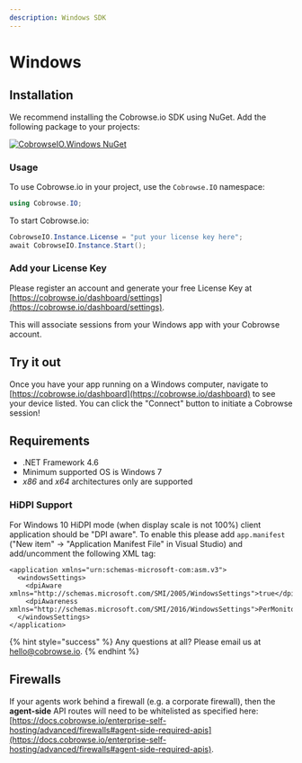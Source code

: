 ```yaml
---
description: Windows SDK
---
```


# Windows

## Installation

We recommend installing the Cobrowse.io SDK using NuGet. Add the following package to your projects:

[![CobrowseIO.Windows NuGet](https://img.shields.io/nuget/v/CobrowseIO.Windows.svg?label=CobrowseIO.Windows)](https://www.nuget.org/packages/CobrowseIO.Windows/)

### Usage

To use Cobrowse.io in your project, use the `Cobrowse.IO` namespace:

```csharp
using Cobrowse.IO;
```

To start Cobrowse.io:

```csharp
CobrowseIO.Instance.License = "put your license key here";
await CobrowseIO.Instance.Start();
```

### Add your License Key

Please register an account and generate your free License Key at [https://cobrowse.io/dashboard/settings](https://cobrowse.io/dashboard/settings).

This will associate sessions from your Windows app with your Cobrowse account.

## Try it out

Once you have your app running on a Windows computer, navigate to [https://cobrowse.io/dashboard](https://cobrowse.io/dashboard) to see your device listed. You can click the "Connect" button to initiate a Cobrowse session!

## Requirements

* .NET Framework 4.6
* Minimum supported OS is Windows 7
* _x86_ and _x64_ architectures only are supported

### HiDPI Support

For Windows 10 HiDPI mode (when display scale is not 100%) client application should be "DPI aware". To enable this please add `app.manifest` ("New item" -> "Application Manifest File" in Visual Studio) and add/uncomment the following XML tag:

```markup
<application xmlns="urn:schemas-microsoft-com:asm.v3">
  <windowsSettings>
    <dpiAware xmlns="http://schemas.microsoft.com/SMI/2005/WindowsSettings">true</dpiAware>
    <dpiAwareness xmlns="http://schemas.microsoft.com/SMI/2016/WindowsSettings">PerMonitorV2</dpiAwareness>
  </windowsSettings>
</application>
```

{% hint style="success" %}
Any questions at all? Please email us at [hello@cobrowse.io](mailto:hello@cobrowse.io).
{% endhint %}

## **Firewalls**

If your agents work behind a firewall (e.g. a corporate firewall), then the **agent-side** API routes will need to be whitelisted as specified here: [https://docs.cobrowse.io/enterprise-self-hosting/advanced/firewalls#agent-side-required-apis](https://docs.cobrowse.io/enterprise-self-hosting/advanced/firewalls#agent-side-required-apis).
